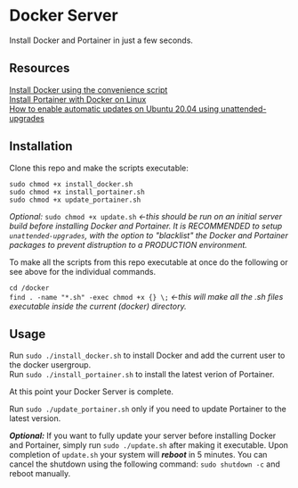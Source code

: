 # Docker Server

Install Docker and Portainer in just a few seconds.

## Resources

[Install Docker using the convenience script](https://docs.docker.com/engine/install/ubuntu/#install-using-the-convenience-script)<br>
[Install Portainer with Docker on Linux](https://docs.portainer.io/v/ce-2.9/start/install/server/docker/linux)<br>
[How to enable automatic updates on Ubuntu 20.04 using unattended-upgrades](https://linoxide.com/enable-automatic-updates-on-ubuntu-20-04/)

## Installation

Clone this repo and make the scripts executable:

  `sudo chmod +x install_docker.sh`<br>
  `sudo chmod +x install_portainer.sh`<br>
  `sudo chmod +x update_portainer.sh`<br>
  
*Optional:*
`sudo chmod +x update.sh` _<-this should be run on an initial server build before installing Docker and Portainer. It is RECOMMENDED to setup `unattended-upgrades`, with the option to "blacklist" the Docker and Portainer packages to prevent distruption to a PRODUCTION environment._

To make all the scripts from this repo executable at once do the following or see above for the individual commands.<br>

`cd /docker`<br>
`find . -name "*.sh" -exec chmod +x {} \;` _<-this will make all the .sh files executable inside the current (docker) directory._

## Usage
Run `sudo ./install_docker.sh` to install Docker and add the current user to the docker usergroup.<br>
Run `sudo ./install_portainer.sh` to install the latest verion of Portainer.<br>

At this point your Docker Server is complete.<br>

Run `sudo ./update_portainer.sh` only if you need to update Portainer to the latest version.<br>

***Optional:*** If you want to fully update your server before installing Docker and Portainer, simply run `sudo ./update.sh` after making it executable. Upon completion of `update.sh` your system will ***reboot*** in 5 minutes. You can cancel the shutdown using the following command: `sudo shutdown -c` and reboot manually.
